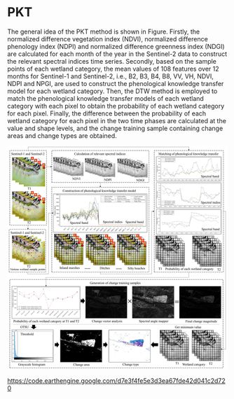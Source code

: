 # PKT
The general idea of the PKT method is shown in Figure. Firstly, the normalized difference vegetation index (NDVI), normalized difference phenology index (NDPI) and normalized difference greenness index (NDGI) are calculated for each month of the year in the Sentinel-2 data to construct the relevant spectral indices time series. Secondly, based on the sample points of each wetland category, the mean values of 108 features over 12 months for Sentinel-1 and Sentinel-2, i.e., B2, B3, B4, B8, VV, VH, NDVI, NDPI and NPGI, are used to construct the phenological knowledge transfer model for each wetland category. Then, the DTW method is employed to match the phenological knowledge transfer models of each wetland category with each pixel to obtain the probability of each wetland category for each pixel. Finally, the difference between the probability of each wetland category for each pixel in the two time phases are calculated at the value and shape levels, and the change training sample containing change areas and change types are obtained.

![image](https://github.com/zhuzhu94854693/PKT/blob/main/image.jpg)

https://code.earthengine.google.com/d7e3f4fe5e3d3ea67fde42d041c2d720

